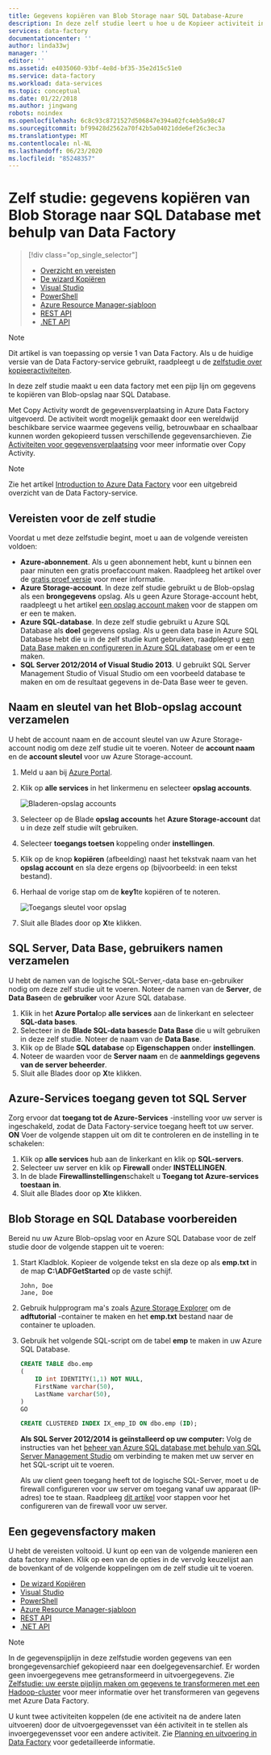 ```yaml
---
title: Gegevens kopiëren van Blob Storage naar SQL Database-Azure
description: In deze zelf studie leert u hoe u de Kopieer activiteit in een Azure Data Factory-pijp lijn kunt gebruiken om gegevens uit de Blob-opslag te kopiëren naar SQL database.
services: data-factory
documentationcenter: ''
author: linda33wj
manager: ''
editor: ''
ms.assetid: e4035060-93bf-4e8d-bf35-35e2d15c51e0
ms.service: data-factory
ms.workload: data-services
ms.topic: conceptual
ms.date: 01/22/2018
ms.author: jingwang
robots: noindex
ms.openlocfilehash: 6c8c93c8721527d506847e394a02fc4eb5a98c47
ms.sourcegitcommit: bf99428d2562a70f42b5a04021dde6ef26c3ec3a
ms.translationtype: MT
ms.contentlocale: nl-NL
ms.lasthandoff: 06/23/2020
ms.locfileid: "85248357"
---
```

# <a name="tutorial-copy-data-from-blob-storage-to-sql-database-using-data-factory"></a>Zelf studie: gegevens kopiëren van Blob Storage naar SQL Database met behulp van Data Factory
> [!div class="op_single_selector"]
> * [Overzicht en vereisten](data-factory-copy-data-from-azure-blob-storage-to-sql-database.md)
> * [De wizard Kopiëren](data-factory-copy-data-wizard-tutorial.md)
> * [Visual Studio](data-factory-copy-activity-tutorial-using-visual-studio.md)
> * [PowerShell](data-factory-copy-activity-tutorial-using-powershell.md)
> * [Azure Resource Manager-sjabloon](data-factory-copy-activity-tutorial-using-azure-resource-manager-template.md)
> * [REST API](data-factory-copy-activity-tutorial-using-rest-api.md)
> * [.NET API](data-factory-copy-activity-tutorial-using-dotnet-api.md)

> [!NOTE]
> Dit artikel is van toepassing op versie 1 van Data Factory. Als u de huidige versie van de Data Factory-service gebruikt, raadpleegt u de [zelfstudie over kopieeractiviteiten](../quickstart-create-data-factory-dot-net.md).

In deze zelf studie maakt u een data factory met een pijp lijn om gegevens te kopiëren van Blob-opslag naar SQL Database.

Met Copy Activity wordt de gegevensverplaatsing in Azure Data Factory uitgevoerd. De activiteit wordt mogelijk gemaakt door een wereldwijd beschikbare service waarmee gegevens veilig, betrouwbaar en schaalbaar kunnen worden gekopieerd tussen verschillende gegevensarchieven. Zie [Activiteiten voor gegevensverplaatsing](data-factory-data-movement-activities.md) voor meer informatie over Copy Activity.  

> [!NOTE]
> Zie het artikel [Introduction to Azure Data Factory](data-factory-introduction.md) voor een uitgebreid overzicht van de Data Factory-service.
>
>

## <a name="prerequisites-for-the-tutorial"></a>Vereisten voor de zelf studie
Voordat u met deze zelfstudie begint, moet u aan de volgende vereisten voldoen:

* **Azure-abonnement**.  Als u geen abonnement hebt, kunt u binnen een paar minuten een gratis proefaccount maken. Raadpleeg het artikel over de [gratis proef versie](https://azure.microsoft.com/pricing/free-trial/) voor meer informatie.
* **Azure Storage-account**. In deze zelf studie gebruikt u de Blob-opslag als een **brongegevens** opslag. Als u geen Azure Storage-account hebt, raadpleegt u het artikel [een opslag account maken](../../storage/common/storage-account-create.md) voor de stappen om er een te maken.
* **Azure SQL-database**. In deze zelf studie gebruikt u Azure SQL Database als **doel** gegevens opslag. Als u geen data base in Azure SQL Database hebt die u in de zelf studie kunt gebruiken, raadpleegt u [een Data Base maken en configureren in Azure SQL database](../../sql-database/sql-database-get-started.md) om er een te maken.
* **SQL Server 2012/2014 of Visual Studio 2013**. U gebruikt SQL Server Management Studio of Visual Studio om een voorbeeld database te maken en om de resultaat gegevens in de-Data Base weer te geven.  

## <a name="collect-blob-storage-account-name-and-key"></a>Naam en sleutel van het Blob-opslag account verzamelen
U hebt de account naam en de account sleutel van uw Azure Storage-account nodig om deze zelf studie uit te voeren. Noteer de **account naam** en de **account sleutel** voor uw Azure Storage-account.

1. Meld u aan bij [Azure Portal](https://portal.azure.com/).
2. Klik op **alle services** in het linkermenu en selecteer **opslag accounts**.

    ![Bladeren-opslag accounts](media/data-factory-copy-data-from-azure-blob-storage-to-sql-database/browse-storage-accounts.png)
3. Selecteer op de Blade **opslag accounts** het **Azure Storage-account** dat u in deze zelf studie wilt gebruiken.
4. Selecteer **toegangs toetsen** koppeling onder **instellingen**.
5. Klik op de knop **kopiëren** (afbeelding) naast het tekstvak naam van het **opslag account** en sla deze ergens op (bijvoorbeeld: in een tekst bestand).
6. Herhaal de vorige stap om de **key1**te kopiëren of te noteren.

    ![Toegangs sleutel voor opslag](media/data-factory-copy-data-from-azure-blob-storage-to-sql-database/storage-access-key.png)
7. Sluit alle Blades door op **X**te klikken.

## <a name="collect-sql-server-database-user-names"></a>SQL Server, Data Base, gebruikers namen verzamelen
U hebt de namen van de logische SQL-Server,-data base en-gebruiker nodig om deze zelf studie uit te voeren. Noteer de namen van de **Server**, de **Data Base**en de **gebruiker** voor Azure SQL database.

1. Klik in het **Azure Portal**op **alle services** aan de linkerkant en selecteer **SQL-data bases**.
2. Selecteer in de **Blade SQL-data bases**de **Data Base** die u wilt gebruiken in deze zelf studie. Noteer de naam van de **Data Base**.  
3. Klik op de Blade **SQL database** op **Eigenschappen** onder **instellingen**.
4. Noteer de waarden voor de **Server naam** en de **aanmeldings gegevens van de server beheerder**.
5. Sluit alle Blades door op **X**te klikken.

## <a name="allow-azure-services-to-access-sql-server"></a>Azure-Services toegang geven tot SQL Server
Zorg ervoor dat **toegang tot de Azure-Services** -instelling voor uw server is ingeschakeld, zodat de Data Factory-service toegang heeft tot uw server. **ON** Voer de volgende stappen uit om dit te controleren en de instelling in te schakelen:

1. Klik op **alle services** hub aan de linkerkant en klik op **SQL-servers**.
2. Selecteer uw server en klik op **Firewall** onder **INSTELLINGEN**.
3. In de blade **Firewallinstellingen**schakelt u **Toegang tot Azure-services toestaan** **in**.
4. Sluit alle Blades door op **X**te klikken.

## <a name="prepare-blob-storage-and-sql-database"></a>Blob Storage en SQL Database voorbereiden
Bereid nu uw Azure Blob-opslag voor en Azure SQL Database voor de zelf studie door de volgende stappen uit te voeren:  

1. Start Kladblok. Kopieer de volgende tekst en sla deze op als **emp.txt** in de map **C:\ADFGetStarted** op de vaste schijf.

    ```
    John, Doe
    Jane, Doe
    ```
2. Gebruik hulpprogram ma's zoals [Azure Storage Explorer](https://storageexplorer.com/) om de **adftutorial** -container te maken en het **emp.txt** bestand naar de container te uploaden.

3. Gebruik het volgende SQL-script om de tabel **emp** te maken in uw Azure SQL Database.  

    ```SQL
    CREATE TABLE dbo.emp
    (
        ID int IDENTITY(1,1) NOT NULL,
        FirstName varchar(50),
        LastName varchar(50),
    )
    GO

    CREATE CLUSTERED INDEX IX_emp_ID ON dbo.emp (ID);
    ```

    **Als SQL Server 2012/2014 is geïnstalleerd op uw computer:** Volg de instructies van het [beheer van Azure SQL database met behulp van SQL Server Management Studio](../../sql-database/sql-database-manage-azure-ssms.md) om verbinding te maken met uw server en het SQL-script uit te voeren.

    Als uw client geen toegang heeft tot de logische SQL-Server, moet u de firewall configureren voor uw server om toegang vanaf uw apparaat (IP-adres) toe te staan. Raadpleeg [dit artikel](../../sql-database/sql-database-configure-firewall-settings.md) voor stappen voor het configureren van de firewall voor uw server.

## <a name="create-a-data-factory"></a>Een gegevensfactory maken
U hebt de vereisten voltooid. U kunt op een van de volgende manieren een data factory maken. Klik op een van de opties in de vervolg keuzelijst aan de bovenkant of de volgende koppelingen om de zelf studie uit te voeren.     

* [De wizard Kopiëren](data-factory-copy-data-wizard-tutorial.md)
* [Visual Studio](data-factory-copy-activity-tutorial-using-visual-studio.md)
* [PowerShell](data-factory-copy-activity-tutorial-using-powershell.md)
* [Azure Resource Manager-sjabloon](data-factory-copy-activity-tutorial-using-azure-resource-manager-template.md)
* [REST API](data-factory-copy-activity-tutorial-using-rest-api.md)
* [.NET API](data-factory-copy-activity-tutorial-using-dotnet-api.md)

> [!NOTE]
> In de gegevenspijplijn in deze zelfstudie worden gegevens van een brongegevensarchief gekopieerd naar een doelgegevensarchief. Er worden geen invoergegevens mee getransformeerd in uitvoergegevens. Zie [Zelfstudie: uw eerste pijplijn maken om gegevens te transformeren met een Hadoop-cluster](data-factory-build-your-first-pipeline.md) voor meer informatie over het transformeren van gegevens met Azure Data Factory.
>
> U kunt twee activiteiten koppelen (de ene activiteit na de andere laten uitvoeren) door de uitvoergegevensset van één activiteit in te stellen als invoergegevensset voor een andere activiteit. Zie [Planning en uitvoering in Data Factory](data-factory-scheduling-and-execution.md) voor gedetailleerde informatie.
